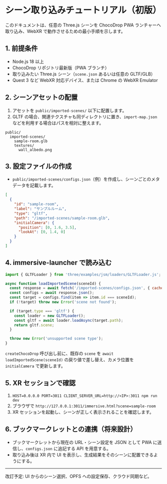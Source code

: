# シーン取り込みチュートリアル（初版）

このドキュメントは、任意の Three.js シーンを ChocoDrop PWA ランチャーへ取り込み、WebXR で動作させるための最小手順を示します。

## 1. 前提条件
- Node.js 18 以上
- ChocoDrop リポジトリ最新版（PWA ブランチ）
- 取り込みたい Three.js シーン（`scene.json` あるいは任意の GLTF/GLB）
- Quest 3 など WebXR 対応デバイス、または Chrome の WebXR Emulator

## 2. シーンアセットの配置
1. アセットを `public/imported-scenes/` 以下に配置します。
2. GLTF の場合、関連テクスチャも同ディレクトリに置き、`import-map.json` などを利用する場合はパスを相対に整えます。

```
public/
  imported-scenes/
    sample-room.glb
    textures/
      wall_albedo.png
```

## 3. 設定ファイルの作成
- `public/imported-scenes/configs.json`（例）を作成し、シーンごとのメタデータを記載します。

```json
[
  {
    "id": "sample-room",
    "label": "サンプルルーム",
    "type": "gltf",
    "path": "/imported-scenes/sample-room.glb",
    "initialCamera": {
      "position": [0, 1.6, 3.5],
      "lookAt": [0, 1.4, 0]
    }
  }
]
```

## 4. immersive-launcher で読み込む
```js
import { GLTFLoader } from 'three/examples/jsm/loaders/GLTFLoader.js';

async function loadImportedScene(sceneId) {
  const response = await fetch('/imported-scenes/configs.json', { cache: 'no-store' });
  const configs = await response.json();
  const target = configs.find(item => item.id === sceneId);
  if (!target) throw new Error('scene not found');

  if (target.type === 'gltf') {
    const loader = new GLTFLoader();
    const gltf = await loader.loadAsync(target.path);
    return gltf.scene;
  }

  throw new Error('unsupported scene type');
}
```

`createChocoDrop` 呼び出し前に、既存の `scene` を `await loadImportedScene(sceneId)` の戻り値で差し替え、カメラ位置を `initialCamera` で更新します。

## 5. XR セッションで確認
1. `HOST=0.0.0.0 PORT=3011 CLIENT_SERVER_URL=http://<IP>:3011 npm run dev`
2. ブラウザで `http://127.0.0.1:3011/immersive.html?scene=sample-room`
3. XR セッションを起動し、シーンが正しく表示されることを確認します。

## 6. ブックマークレットとの連携（将来設計）
- ブックマークレットから現在の URL・シーン設定を JSON として PWA に送信し、`configs.json` に追記する API を用意する。
- 取り込み後は XR 内で UI を表示し、生成結果をそのシーンに配置できるようにする。

---
改訂予定: UI からのシーン選択、OPFS への設定保存、クラウド同期など。
